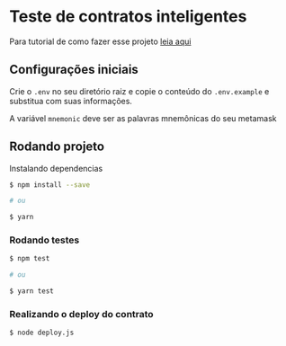 # Teste de contratos inteligentes

Para tutorial de como fazer esse projeto [leia aqui](https://github.com/lifuesc/minicurso-blockchain/blob/main/Praticas/loteria/passoApasso.md)

## Configurações iniciais

Crie o `.env` no seu diretório raiz e copie o conteúdo do `.env.example` e substitua com suas informações.

A variável `mnemonic` deve ser as palavras mnemônicas do seu metamask

## Rodando projeto

Instalando dependencias

```sh
$ npm install --save

# ou

$ yarn
```

### Rodando testes

```sh
$ npm test

# ou

$ yarn test
```

### Realizando o deploy do contrato

```sh
$ node deploy.js
```
